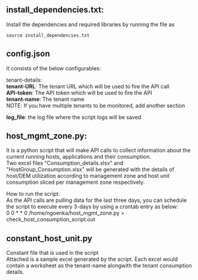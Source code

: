
 ## install_dependencies.txt:  
   Install the dependencies and required libraries by running the file as 
   ```
   source install_dependencies.txt
   ```
 
 ## config.json  
   It consists of the below configurables:  
   
   tenant-details:  
   **tenant-URL**: The tenant URL which will be used to fire the API call  
   **API-token**: The API token which will be used to fire the API  
   **tenant-name**: The tenant name  
   NOTE: If you have multiple tenants to be monitored, add another section  

   **log_file**: the log file where the script logs will be saved  
   
## host_mgmt_zone.py:  
It is a python script that will make API calls to collect information about the current running hosts, applications and their consumption.  
Two excel files "Consumption_details.xlsx" and "HostGroup_Consumption.xlsx" will be generated with the details of host/DEM utilization according to management zone and host unit consumption sliced per management zone respectively.  

How to run the script:  
As the API calls are pulling data for the last three days, you can schedule the script to execute every 3-days by using a crontab entry as below:  
0 0 * * 0 /home/ngoenka/host_mgmt_zone.py > check_host_consumption_script.out  

## constant_host_unit.py  
Constant file that is used in the script  
Attached is a sample excel generated by the script. Each excel would contain a worksheet as the tenant-name alongwith the tenant consumption details.  

